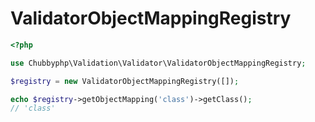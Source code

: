 # ValidatorObjectMappingRegistry

```php
<?php

use Chubbyphp\Validation\Validator\ValidatorObjectMappingRegistry;

$registry = new ValidatorObjectMappingRegistry([]);

echo $registry->getObjectMapping('class')->getClass();
// 'class'
```
